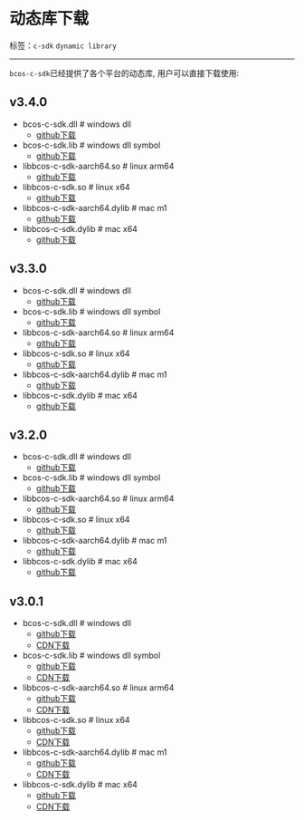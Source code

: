 # 动态库下载

标签：``c-sdk`` ``dynamic library``

----------

 `bcos-c-sdk`已经提供了各个平台的动态库, 用户可以直接下载使用:

## v3.4.0

- bcos-c-sdk.dll    # windows dll
  - [github下载](https://github.com/FISCO-BCOS/bcos-c-sdk/releases/download/v3.4.0/bcos-c-sdk.dll)
- bcos-c-sdk.lib    # windows dll symbol
  - [github下载](https://github.com/FISCO-BCOS/bcos-c-sdk/releases/download/v3.4.0/bcos-c-sdk.lib)
- libbcos-c-sdk-aarch64.so  # linux arm64
  - [github下载](https://github.com/FISCO-BCOS/bcos-c-sdk/releases/download/v3.4.0/libbcos-c-sdk-aarch64.so)
- libbcos-c-sdk.so  # linux x64
  - [github下载](https://github.com/FISCO-BCOS/bcos-c-sdk/releases/download/v3.4.0/libbcos-c-sdk.so)
- libbcos-c-sdk-aarch64.dylib   # mac m1
  - [github下载](https://github.com/FISCO-BCOS/bcos-c-sdk/releases/download/v3.4.0/libbcos-c-sdk-aarch64.dylib)
- libbcos-c-sdk.dylib   # mac x64
  - [github下载](https://github.com/FISCO-BCOS/bcos-c-sdk/releases/download/v3.4.0/libbcos-c-sdk.dylib)

## v3.3.0

- bcos-c-sdk.dll    # windows dll
  - [github下载](https://github.com/FISCO-BCOS/bcos-c-sdk/releases/download/v3.3.0/bcos-c-sdk.dll)
- bcos-c-sdk.lib    # windows dll symbol
  - [github下载](https://github.com/FISCO-BCOS/bcos-c-sdk/releases/download/v3.3.0/bcos-c-sdk.lib)
- libbcos-c-sdk-aarch64.so  # linux arm64
  - [github下载](https://github.com/FISCO-BCOS/bcos-c-sdk/releases/download/v3.3.0/libbcos-c-sdk-aarch64.so)
- libbcos-c-sdk.so  # linux x64
  - [github下载](https://github.com/FISCO-BCOS/bcos-c-sdk/releases/download/v3.3.0/libbcos-c-sdk.so)
- libbcos-c-sdk-aarch64.dylib   # mac m1
  - [github下载](https://github.com/FISCO-BCOS/bcos-c-sdk/releases/download/v3.3.0/libbcos-c-sdk-aarch64.dylib)
- libbcos-c-sdk.dylib   # mac x64
  - [github下载](https://github.com/FISCO-BCOS/bcos-c-sdk/releases/download/v3.3.0/libbcos-c-sdk.dylib)

## v3.2.0

- bcos-c-sdk.dll    # windows dll
  - [github下载](https://github.com/FISCO-BCOS/bcos-c-sdk/releases/download/v3.2.0/bcos-c-sdk.dll)
- bcos-c-sdk.lib    # windows dll symbol
  - [github下载](https://github.com/FISCO-BCOS/bcos-c-sdk/releases/download/v3.2.0/bcos-c-sdk.lib)
- libbcos-c-sdk-aarch64.so  # linux arm64
  - [github下载](https://github.com/FISCO-BCOS/bcos-c-sdk/releases/download/v3.2.0/libbcos-c-sdk-aarch64.so)
- libbcos-c-sdk.so  # linux x64
  - [github下载](https://github.com/FISCO-BCOS/bcos-c-sdk/releases/download/v3.2.0/libbcos-c-sdk.so)
- libbcos-c-sdk-aarch64.dylib   # mac m1
  - [github下载](https://github.com/FISCO-BCOS/bcos-c-sdk/releases/download/v3.2.0/libbcos-c-sdk-aarch64.dylib)
- libbcos-c-sdk.dylib   # mac x64
  - [github下载](https://github.com/FISCO-BCOS/bcos-c-sdk/releases/download/v3.2.0/libbcos-c-sdk.dylib)

## v3.0.1

- bcos-c-sdk.dll    # windows dll
  - [github下载](https://github.com/FISCO-BCOS/bcos-c-sdk/releases/download/v3.0.1/bcos-c-sdk.dll)
  - [CDN下载](https://osp-1257653870.cos.ap-guangzhou.myqcloud.com/FISCO-BCOS/c-sdk/releases/v3.0.1/bcos-c-sdk.dll)
- bcos-c-sdk.lib    # windows dll symbol
  - [github下载](https://github.com/FISCO-BCOS/bcos-c-sdk/releases/download/v3.0.1/bcos-c-sdk.lib)
  - [CDN下载](https://osp-1257653870.cos.ap-guangzhou.myqcloud.com/FISCO-BCOS/c-sdk/releases/v3.0.1/bcos-c-sdk.lib)
- libbcos-c-sdk-aarch64.so  # linux arm64
  - [github下载](https://github.com/FISCO-BCOS/bcos-c-sdk/releases/download/v3.0.1/libbcos-c-sdk-aarch64.so)
  - [CDN下载](https://osp-1257653870.cos.ap-guangzhou.myqcloud.com/FISCO-BCOS/c-sdk/releases/v3.0.1/libbcos-c-sdk-aarch64.so)
- libbcos-c-sdk.so  # linux x64
  - [github下载](https://github.com/FISCO-BCOS/bcos-c-sdk/releases/download/v3.0.1/libbcos-c-sdk.so)
  - [CDN下载](https://osp-1257653870.cos.ap-guangzhou.myqcloud.com/FISCO-BCOS/c-sdk/releases/v3.0.1/libbcos-c-sdk.so)
- libbcos-c-sdk-aarch64.dylib   # mac m1
  - [github下载](https://github.com/FISCO-BCOS/bcos-c-sdk/releases/download/v3.0.1/libbcos-c-sdk-aarch64.dylib)
  - [CDN下载](https://osp-1257653870.cos.ap-guangzhou.myqcloud.com/FISCO-BCOS/c-sdk/releases/v3.0.1/libbcos-c-sdk-aarch64.dylib)
- libbcos-c-sdk.dylib   # mac x64
  - [github下载](https://github.com/FISCO-BCOS/bcos-c-sdk/releases/download/v3.0.1/libbcos-c-sdk.dylib)
  - [CDN下载](https://osp-1257653870.cos.ap-guangzhou.myqcloud.com/FISCO-BCOS/c-sdk/releases/v3.0.1/libbcos-c-sdk.dylib)
